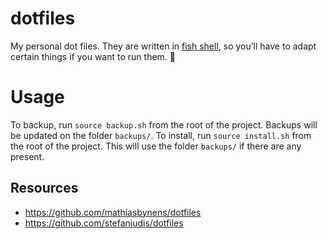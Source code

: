 # dotfiles

My personal dot files. They are written in [fish shell][0], so you’ll have to adapt certain things if you want to run them. 🐠


# Usage

To backup, run `source backup.sh` from the root of the project. Backups will be updated on the folder `backups/`.
To install, run `source install.sh` from the root of the project. This will use the folder `backups/` if there are any present.


## Resources

- https://github.com/mathiasbynens/dotfiles
- https://github.com/stefanjudis/dotfiles


[0]: https://fishshell.com
